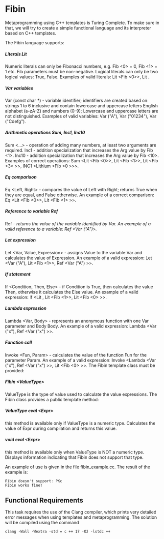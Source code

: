 # Fibin
Metaprogramming using C++ templates is Turing Complete.
To make sure in that, we will try to create a simple functional language and its interpreter based on C++ templates.

The Fibin language supports:

##### Literals Lit
Numeric literals can only be Fibonacci numbers, e.g. Fib <0> = 0, Fib <1> = 1 etc.
Fib parameters must be non-negative.
Logical literals can only be two logical values: True, False.
Examples of valid literals: Lit <Fib <0>>, Lit <True>.

##### Var variables
Var (const char *) - variable identifier; identifiers are created based on
strings 1 to 6 inclusive and contain lowercase and uppercase letters
English alphabet (a-zA-Z) and numbers (0-9); Lowercase and uppercase letters are not
distinguished.
Examples of valid variables: Var ("A"), Var ("01234"), Var ("Cdefg").

##### Arithmetic operations Sum, Inc1, Inc10
Sum <...> - operation of adding many numbers, at least two arguments are required.
Inc1 <Arg> - addition specialization that increases the Arg value by Fib <1>.
Inc10 <Arg> - addition specialization that increases the Arg value by Fib <10>.
Examples of correct operations: Sum <Lit <Fib <0>>, Lit <Fib <1>>, Lit <Fib <3> >>,
INC1 <Lithium <Fib <0 >>>.

##### Eq comparison
Eq <Left, Right> - compares the value of Left with Right; returns True when they are equal,
and False otherwise.
An example of a correct comparison: Eq <Lit <Fib <0>>, Lit <Fib <1> >>.

##### Reference to variable Ref
Ref <Var> - returns the value of the variable identified by Var.
An example of a valid reference to a variable: Ref <Var ("A")>.

##### Let expression
Let <Var, Value, Expression> - assigns Value to the variable Var
and calculates the value of Expression.
An example of a valid expression: Let <Var ("A"), Lit <Fib <1>>, Ref <Var ("A") >>.

##### If statement
If <Condition, Then, Else> - if Condition is True, then calculates the value Then,
otherwise it calculates the Else value.
An example of a valid expression: If <Lit <True>, Lit <Fib <1>>, Lit <Fib <0> >>.

##### Lambda expression
Lambda <Var, Body> - represents an anonymous function with one Var parameter
and Body Body.
An example of a valid expression: Lambda <Var ("x"), Ref <Var ("x") >>.

##### Function call
Invoke <Fun, Param> - calculates the value of the function Fun for the parameter Param.
An example of a valid expression: Invoke <Lambda <Var ("x"), Ref <Var ("x") >>, Lit <Fib <0> >>.
The Fibin template class must be provided:

##### Fibin \<ValueType>
ValueType is the type of value used to calculate the value expressions.
The Fibin class provides a public template method:

##### ValueType eval \<Expr>
this method is available only if ValueType is a numeric type.
Calculates the value of Expr during compilation and returns this value.

##### void eval \<Expr> 
this method is available only when ValueType is NOT a numeric type.
Displays information indicating that Fibin does not support that type.

An example of use is given in the file fibin_example.cc. The result of the example is:
```
Fibin doesn't support: PKc
Fibin works fine!
```

## Functional Requirements
This task requires the use of the Clang compiler, which prints very detailed error messages when using templates and metaprogramming. The solution will be compiled using the command
```shell script
clang -Wall -Wextra -std = c ++ 17 -O2 -lstdc ++
```
